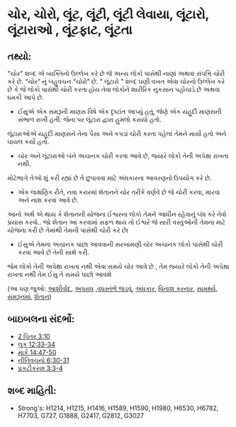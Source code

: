 # ચોર, ચોરો, લૂંટ, લૂંટી, લૂંટી લેવાયા, લૂંટારો, લૂંટારાઓ , લૂંટફાટ, લૂંટતા 

## તથ્યો: 

"ચોર" શબ્દ એ વ્યક્તિનો ઉલ્લેખ કરે છે જે અન્ય લોકો પાસેથી નાણાં અથવા સંપત્તિ ચોરી કરે છે.
“ચોર” નું બહુવચન “ચોરો” છે.
" લૂંટારો " શબ્દ ઘણી વખત એવા ચોરનો ઉલ્લેખ કરે છે કે જે લોકો પાસેથી ચોરી કરતા હોય તેવા લોકોને શારીરિક નુકસાન પહોંચાડે છે અથવા ધમકી આપે છે.

* ઈસુએ એક સમરૂની માણસ વિષે એક દૃષ્ટાંત આપ્યું હતું, જેણે એક યહુદી માણસની સંભાળ રાખી હતી. જેના પર લૂંટારા દ્વારા હુમલો કરાયો હતો.

લૂંટારાઓએ યહૂદી માણસને તેના પૈસા અને કપડાં ચોરી કરતા પહેલાં તેમને માર્યો હતો અને ઘાયલ કર્યો હતો.

* ચોર અને લૂંટારાઓ બંને અચાનક ચોરી કરવા આવે છે, જ્યારે લોકો તેની અપેક્ષા રાખતા નથી.

મોટેભાગે તેઓ શું કરી રહ્યાં છે તે છુપાવવા માટે અંધકારના આવરણનો ઉપયોગ કરે છે.

* એક લાક્ષણિક રીતે, નવા કરારમાં શેતાનને ચોર તરીકે વર્ણવે છે જે ચોરી કરવા, મારવા અને નાશ કરવા આવે છે.

આનો અર્થ એ થાય કે શેતાનની યોજના ઈશ્વરના લોકો તેમને આધીન રહેવાનું બંધ કરે તેવો પ્રયાસ કરવો..
જો શેતાન આ કરવામાં સફળ થાય તો ઈશ્વરે જે સારી વસ્તુઓની તેમના માટે યોજના કરી છે તેમાંથી તેમની પાસેથી ચોરી કરે છે।

* ઈસુએ તેમના અચાનક પાછા આવવાની સરખામણી ચોર અચાનક લોકો પાસેથી ચોરી કરવા આવે છે તેની સાથે કરી.

જેમ લોકો તેની અપેક્ષા રાખતા નથી એવા સમયે ચોર આવે છે , તેમ જ્યારે લોકો તેની અપેક્ષા રાખતા નથી તેમ ઈસુ તે સમયે પાછો આવશે

(આ પણ જુઓ: [આશીર્વાદ](../kt/bless.md), [અપરાધ](../other/criminal.md) ,[વધસ્તંભે જડવું](../kt/crucify.md), [અંધકાર](../other/darkness.md), [વિનાશ કરનાર](../other/destroyer.md), [સામર્થ્ય](../kt/power.md), [સમરૂનમાં](../names/samaria.md), [શેતાન](../kt/satan.md))

## બાઇબલના સંદર્ભો: 

* [2 પિતર 3:10](rc://gu/tn/help/2pe/03/10)
* [લુક 12:33-34](rc://gu/tn/help/luk/12/33)
* [માર્ક 14:47-50](rc://gu/tn/help/mrk/14/47)
* [નીતિવચનો 6:30-31](rc://gu/tn/help/pro/06/30)
* [પ્રકટીકરણ 3:3-4](rc://gu/tn/help/rev/03/03)

## શબ્દ માહિતી: 

* Strong's: H1214, H1215, H1416, H1589, H1590, H1980, H6530, H6782, H7703, G727, G1888, G2417, G2812, G3027
